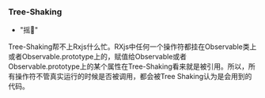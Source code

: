 ### Tree-Shaking
- "摇🌲"

Tree-Shaking帮不上Rxjs什么忙。RXjs中任何一个操作符都挂在Observable类上或者Observable.prototype上的，赋值给Observable或者Observable.prototype上的某个属性在Tree-Shaking看来就是被引用。所以，所有操作符不管真实运行的时候是否被调用，都会被Tree Shaking认为是会用到的代码。